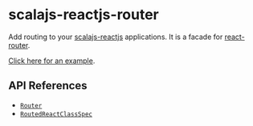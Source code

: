 # scalajs-reactjs-router

Add routing to your [scalajs-reactjs]() applications. It is a facade for [react-router](https://github.com/ReactTraining/react-router).

[Click here for an example](/example/routing/src/main/scala/io/github/shogowada/scalajs/reactjs/example/routing/Main.scala).

## API References

- [`Router`](./src/main/scala/io/github/shogowada/scalajs/reactjs/router/Router.scala)
- [`RoutedReactClassSpec`](./src/main/scala/io/github/shogowada/scalajs/reactjs/router/RoutedReactClassSpec.scala)
